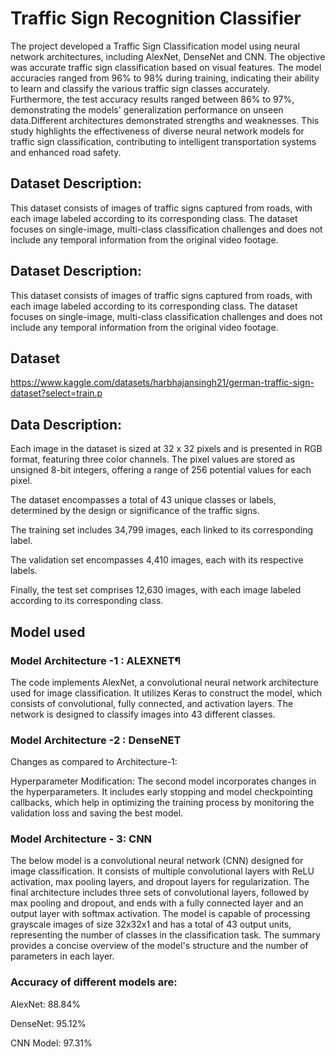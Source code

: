 
# Traffic Sign Recognition Classifier

The project developed a Traffic Sign Classification model using neural network architectures, including AlexNet, DenseNet and CNN. The objective was accurate traffic sign classification based on visual features. The model accuracies ranged from 96% to 98% during training, indicating their ability to learn and classify the various traffic sign classes accurately. Furthermore, the test accuracy results ranged between 86% to 97%, demonstrating the models' generalization performance on unseen data.Different architectures demonstrated strengths and weaknesses. This study highlights the effectiveness of diverse neural network models for traffic sign classification, contributing to intelligent transportation systems and enhanced road safety.


## Dataset Description: 

This dataset consists of images of traffic signs captured from roads, with each image labeled according to its corresponding class. The dataset focuses on single-image, multi-class classification challenges and does not include any temporal information from the original video footage.









## Dataset Description: 

This dataset consists of images of traffic signs captured from roads, with each image labeled according to its corresponding class. The dataset focuses on single-image, multi-class classification challenges and does not include any temporal information from the original video footage.









## Dataset

https://www.kaggle.com/datasets/harbhajansingh21/german-traffic-sign-dataset?select=train.p

## Data Description:

Each image in the dataset is sized at 32 x 32 pixels and is presented in RGB format, featuring three color channels. The pixel values are stored as unsigned 8-bit integers, offering a range of 256 potential values for each pixel.

The dataset encompasses a total of 43 unique classes or labels, determined by the design or significance of the traffic signs.

The training set includes 34,799 images, each linked to its corresponding label.

The validation set encompasses 4,410 images, each with its respective labels.

Finally, the test set comprises 12,630 images, with each image labeled according to its corresponding class.

## Model used

### Model Architecture -1 : ALEXNET¶
The code implements AlexNet, a convolutional neural network architecture used for image classification. It utilizes Keras to construct the model, which consists of convolutional, fully connected, and activation layers. The network is designed to classify images into 43 different classes.

### Model Architecture -2 : DenseNET
Changes as compared to Architecture-1:

Hyperparameter Modification: The second model incorporates changes in the hyperparameters. It includes early stopping and model checkpointing callbacks, which help in optimizing the training process by monitoring the validation loss and saving the best model.

### Model Architecture - 3: CNN
The below model is a convolutional neural network (CNN) designed for image classification. It consists of multiple convolutional layers with ReLU activation, max pooling layers, and dropout layers for regularization. The final architecture includes three sets of convolutional layers, followed by max pooling and dropout, and ends with a fully connected layer and an output layer with softmax activation. The model is capable of processing grayscale images of size 32x32x1 and has a total of 43 output units, representing the number of classes in the classification task. The summary provides a concise overview of the model's structure and the number of parameters in each layer.


### Accuracy of different models are:
AlexNet: 88.84% 

DenseNet: 95.12%

CNN Model: 97.31%